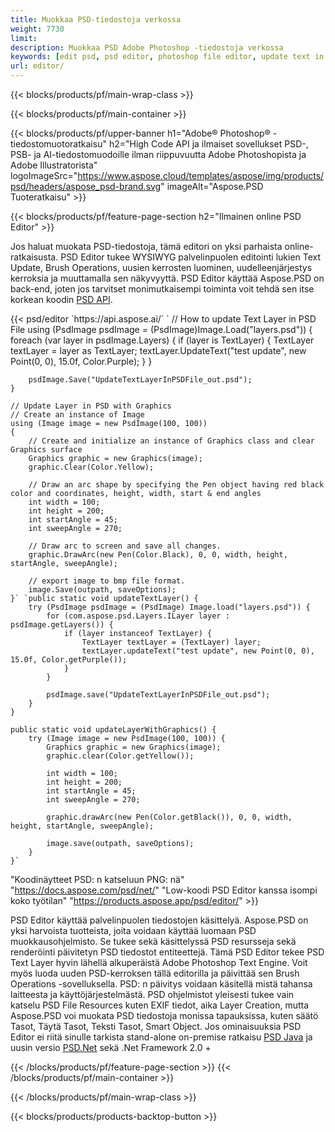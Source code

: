 ```yaml
---
title: Muokkaa PSD-tiedostoja verkossa
weight: 7730
limit: 
description: Muokkaa PSD Adobe Photoshop -tiedostoja verkossa
keywords: [edit psd, psd editor, photoshop file editor, update text in psd, update psd]
url: editor/
---
```


{{< blocks/products/pf/main-wrap-class >}}


{{< blocks/products/pf/main-container >}}

{{< blocks/products/pf/upper-banner h1="Adobe® Photoshop® -tiedostomuotoratkaisu" h2="High Code API ja ilmaiset sovellukset PSD-, PSB- ja AI-tiedostomuodoille ilman riippuvuutta Adobe Photoshopista ja Adobe Illustratorista" logoImageSrc="https://www.aspose.cloud/templates/aspose/img/products/psd/headers/aspose_psd-brand.svg" imageAlt="Aspose.PSD Tuoteratkaisu" >}}

{{< blocks/products/pf/feature-page-section h2="Ilmainen online PSD Editor" >}}
<p>Jos haluat muokata PSD-tiedostoja, tämä editori on yksi parhaista online-ratkaisusta. PSD Editor tukee WYSIWYG palvelinpuolen editointi lukien Text Update, Brush Operations, uusien kerrosten luominen, uudelleenjärjestys kerroksia ja muuttamalla sen näkyvyyttä. PSD Editor käyttää Aspose.PSD on back-end, joten jos tarvitset monimutkaisempi toiminta voit tehdä sen itse korkean koodin <a href="/psd/{{< lang-code >}}">PSD API</a>.</p>
{{< psd/editor `https://api.aspose.ai/` 
`	// How to update Text Layer in PSD File
	using (PsdImage psdImage = (PsdImage)Image.Load("layers.psd"))
  	{
		foreach (var layer in psdImage.Layers)
		{
			if (layer is TextLayer)
			{
				TextLayer textLayer = layer as TextLayer;
				textLayer.UpdateText("test update", new Point(0, 0), 15.0f, Color.Purple);
			}
		}

		psdImage.Save("UpdateTextLayerInPSDFile_out.psd");
	}
	
	// Update Layer in PSD with Graphics
	// Create an instance of Image
	using (Image image = new PsdImage(100, 100))
	{
		// Create and initialize an instance of Graphics class and clear Graphics surface
		Graphics graphic = new Graphics(image);
		graphic.Clear(Color.Yellow);

		// Draw an arc shape by specifying the Pen object having red black color and coordinates, height, width, start & end angles                 
		int width = 100;
		int height = 200;
		int startAngle = 45;
		int sweepAngle = 270;

		// Draw arc to screen and save all changes.
		graphic.DrawArc(new Pen(Color.Black), 0, 0, width, height, startAngle, sweepAngle);

		// export image to bmp file format.
		image.Save(outpath, saveOptions);
	}` `public static void updateTextLayer() {
        try (PsdImage psdImage = (PsdImage) Image.load("layers.psd")) {
            for (com.aspose.psd.Layers.ILayer layer : psdImage.getLayers()) {
                if (layer instanceof TextLayer) {
                    TextLayer textLayer = (TextLayer) layer;
                    textLayer.updateText("test update", new Point(0, 0), 15.0f, Color.getPurple());
                }
            }

            psdImage.save("UpdateTextLayerInPSDFile_out.psd");
        }
    }

    public static void updateLayerWithGraphics() {
        try (Image image = new PsdImage(100, 100)) {
            Graphics graphic = new Graphics(image);
            graphic.clear(Color.getYellow());

            int width = 100;
            int height = 200;
            int startAngle = 45;
            int sweepAngle = 270;

            graphic.drawArc(new Pen(Color.getBlack()), 0, 0, width, height, startAngle, sweepAngle);

            image.save(outpath, saveOptions);
        }
    }` 
"Koodinäytteet PSD: n katseluun PNG: nä"  "https://docs.aspose.com/psd/net/" 
"Low-koodi PSD Editor kanssa isompi koko työtilan" "https://products.aspose.app/psd/editor/" >}}
<p>PSD Editor käyttää palvelinpuolen tiedostojen käsittelyä. Aspose.PSD on yksi harvoista tuotteista, joita voidaan käyttää luomaan PSD muokkausohjelmisto. Se tukee sekä käsittelyssä PSD resursseja sekä renderöinti päivitetyn PSD tiedostot entiteettejä. Tämä PSD Editor tekee PSD Text Layer hyvin lähellä alkuperäistä Adobe Photoshop Text Engine. Voit myös luoda uuden PSD-kerroksen tällä editorilla ja päivittää sen Brush Operations -sovelluksella. PSD: n päivitys voidaan käsitellä mistä tahansa laitteesta ja käyttöjärjestelmästä. PSD ohjelmistot yleisesti tukee vain katselu PSD File Resources kuten EXIF tiedot, aika Layer Creation, mutta Aspose.PSD voi muokata PSD tiedostoja monissa tapauksissa, kuten säätö Tasot, Täytä Tasot, Teksti Tasot, Smart Object. Jos ominaisuuksia PSD Editor ei riitä sinulle tarkista stand-alone on-premise ratkaisu <a href="/psd/{{< lang-code >}}java">PSD Java</a> ja uusin versio <a href="/psd/{{< lang-code >}}net">PSD.Net</a> sekä .Net Framework 2.0 +</p>

{{< /blocks/products/pf/feature-page-section >}}
{{< /blocks/products/pf/main-container >}}


{{< /blocks/products/pf/main-wrap-class >}}

{{< blocks/products/products-backtop-button >}}

